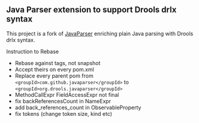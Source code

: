 ## Java Parser extension to support Drools drlx syntax

This project is a fork of [JavaParser](https://github.com/javaparser/javaparser)
enriching plain Java parsing with Drools drlx syntax.


Instruction to Rebase

- Rebase against tags, not snapshot
- Accept theirs on every pom.xml
- Replace every parent pom from `<groupId>com.github.javaparser</groupId>` to `<groupId>org.drools.javaparser</groupId>`
- MethodCallExpr FieldAccessExpr not final
- fix backReferencesCount in NameExpr
- add back_references_count in ObservableProperty
- fix tokens (change token size, kind etc)